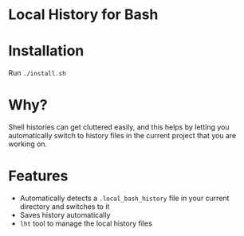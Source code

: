 # Local History for Bash

# Installation
Run `./install.sh`

# Why?
Shell histories can get cluttered easily, and this helps by letting you automatically switch to history files in the current project that you are working on. 

# Features
- Automatically detects a `.local_bash_history` file in your current directory and switches to it
- Saves history automatically
- `lht` tool to manage the local history files